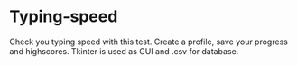 # Typing-speed
 Check you typing speed with this test. Create a profile, save your progress and highscores. Tkinter is used as GUI and .csv for database.
